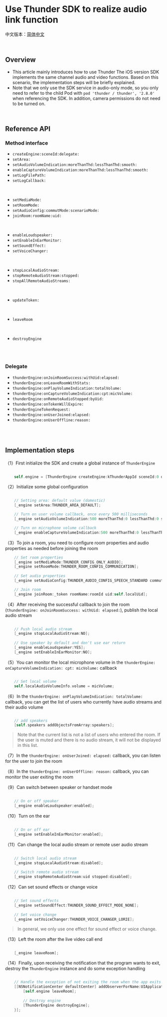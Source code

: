 Use Thunder SDK to realize audio link function
======================================

中文版本：[简体中文](README.zh.md)

<br />

Overview
-------------------------------------------------------------
- This article mainly introduces how to use Thunder The iOS version SDK implements the same channel audio and video functions. Based on this scenario, the implementation steps will be briefly explained. 
- Note that we only use the SDK service in audio-only mode, so you only need to refer to the child Pod with `pod 'thunder / thunder', '2.8.0'` when referencing the SDK. In addition, camera permissions do not need to be turned on.

<br />
   
Reference API
-------------------------------------------------------------

### Method interface

* `createEngine:sceneId:delegate:`
* `setArea:`
* `setAudioVolumeIndication:moreThanThd:lessThanThd:smooth:`
* `enableCaptureVolumeIndication:moreThanThd:lessThanThd:smooth:`
* `setLogFilePath:`
* `setLogCallback:`   

<br />

* `setMediaMode:`
* `setRoomMode:`
* `setAudioConfig:commutMode:scenarioMode:`
* `joinRoom:roomName:uid:`  

<br />

* `enableLoudspeaker:`   
* `setEnableInEarMonitor:`   
* `setSoundEffect:`   
* `setVoiceChanger:`   

<br />

* `stopLocalAudioStream:`
* `stopRemoteAudioStream:stopped:`  
* `stopAllRemoteAudioStreams:`   

<br />

* `updateToken:`   

<br />

* `leaveRoom`   

<br />

* `destroyEngine`   

<br />
<br />


### Delegate
* `thunderEngine:onJoinRoomSuccess:withUid:elapsed:`
* `thunderEngine:onLeaveRoomWithStats:`
* `thunderEngine:onPlayVolumeIndication:totalVolume:`
* `thunderEngine:onCaptureVolumeIndication:cpt:micVolume:`
* `thunderEngine:onRemoteAudioStopped:byUid:`
* `thunderEngine:onTokenWillExpire:`
* `thunderEngineTokenRequest:`
* `thunderEngine:onUserJoined:elapsed:`
* `thunderEngine:onUserOffline:reason:`



<br />
<br />


Implementation steps
-------------------------------------------------------------
（1）First initialize the SDK and create a global instance of `ThunderEngine`

```objective-c

    self.engine = [ThunderEngine createEngine:kThunderAppId sceneId:0 delegate:delegate];

```  

（2）Initialize some global configuration

```objective-c

    // Setting area: default value (domestic)
    [_engine setArea:THUNDER_AREA_DEFAULT];

    // Turn on user volume callback, once every 500 milliseconds
    [_engine setAudioVolumeIndication:500 moreThanThd:0 lessThanThd:0 smooth:0];

    // Turn on microphone volume callback
    [_engine enableCaptureVolumeIndication:500 moreThanThd:0 lessThanThd:0 smooth:0];

```

（3）To join a room, you need to configure room properties and audio properties as needed before joining the room

```objective-c
    // Set room properties
    [_engine setMediaMode:THUNDER_CONFIG_ONLY_AUDIO];     
    [_engine setRoomMode:THUNDER_ROOM_CONFIG_COMMUNICATION];
    
    // Set audio properties
    [_engine setAudioConfig:THUNDER_AUDIO_CONFIG_SPEECH_STANDARD commutMode:THUNDER_COMMUT_MODE_HIGH scenarioMode:THUNDER_SCENARIO_MODE_DEFAULT];

    // Join room
    [_engine joinRoom:_token roomName:roomId uid:self.localUid];

```

（4）After receiving the successful callback to join the room (`thunderEngine: onJoinRoomSuccess: withUid: elapsed:`), publish the local audio stream

```objective-c
    
    // Push local audio stream
    [_engine stopLocalAudioStream:NO];
    
    // Use speaker by default and don't use ear return
    [_engine enableLoudspeaker:YES];
    [_engine setEnableInEarMonitor:NO];

```


（5）You can monitor the local microphone volume in the `thunderEngine: onCaptureVolumeIndication: cpt: micVolume:` callback

```objective-c

    // Set local volume
    self.localAudioVolumeInfo.volume = micVolume;

```


（6）In the `thunderEngine: onPlayVolumeIndication: totalVolume:` callback, you can get the list of users who currently have audio streams and their audio volume

```objective-c

    // add speakers
    [self.speakers addObjectsFromArray:speakers];

```
>  Note that the current list is not a list of users who entered the room. If the user is muted and there is no audio stream, it will not be displayed in this list.



（7）In the `thunderEngine: onUserJoined: elapsed:` callback, you can listen for the user to join the room

（8）In the `thunderEngine: onUserOffline: reason:` callback, you can monitor the user exiting the room



（9）Can switch between speaker or handset mode

```objective-c

    // On or off speaker
    [_engine enableLoudspeaker:enabled];

```

（10）Turn on the ear

```objective-c

    // On or off ear
    [_engine setEnableInEarMonitor:enabled];

```

（11）Can change the local audio stream or remote user audio stream

```objective-c

    // Switch local audio stream
    [_engine stopLocalAudioStream:disabled];
    
    // Switch remote audio stream
    [_engine stopRemoteAudioStream:uid stopped:disabled];

```


（12）Can set sound effects or change voice

```objective-c

    // Set sound effects
    [_engine setSoundEffect:THUNDER_SOUND_EFFECT_MODE_NONE];
    
    // Set voice change
    [_engine setVoiceChanger:THUNDER_VOICE_CHANGER_LORIE];

```

>  In general, we only use one effect for sound effect or voice change.



（13）Left the room after the live video call end

```objective-c

    [_engine leaveRoom];

```

（14）Finally, upon receiving the notification that the program wants to exit, destroy the `ThunderEngine` instance and do some exception handling

```objective-c

    // Handle the exception of not exiting the room when the app exits
    [[NSNotificationCenter defaultCenter] addObserverForName:UIApplicationWillTerminateNotification object:nil queue:nil usingBlock:^(NSNotification * _Nonnull note) {
        [self.engine leaveRoom];
        
        // Destroy engine
        [ThunderEngine destroyEngine];
    }];

```

